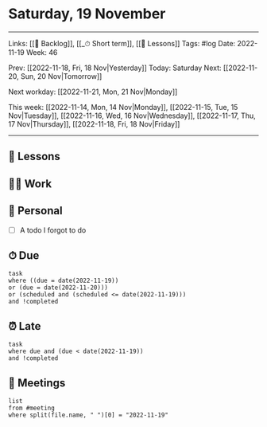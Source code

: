 # Saturday, 19 November

---
Links: [[📖 Backlog]], [[_⏱ Short term]], [[🌈 Lessons]]
Tags: #log 
Date: 2022-11-19
Week: 46

Prev: [[2022-11-18, Fri, 18 Nov|Yesterday]]
Today: Saturday
Next: [[2022-11-20, Sun, 20 Nov|Tomorrow]]

Next workday: [[2022-11-21, Mon, 21 Nov|Monday]]

This week: [[2022-11-14, Mon, 14 Nov|Monday]], [[2022-11-15, Tue, 15 Nov|Tuesday]],  [[2022-11-16, Wed, 16 Nov|Wednesday]], [[2022-11-17, Thu, 17 Nov|Thursday]], [[2022-11-18, Fri, 18 Nov|Friday]]

---

## 🌈 Lessons



## 🧑‍💻 Work



## 🏡 Personal

- [ ] A todo I forgot to do

## ⏱ Due

```dataview
task
where ((due = date(2022-11-19)) 
or (due = date(2022-11-20)))
or (scheduled and (scheduled <= date(2022-11-19)))
and !completed
```

## ⏰ Late

```dataview
task
where due and (due < date(2022-11-19))
and !completed
```

## 👥 Meetings

```dataview
list
from #meeting 
where split(file.name, " ")[0] = "2022-11-19"
```
